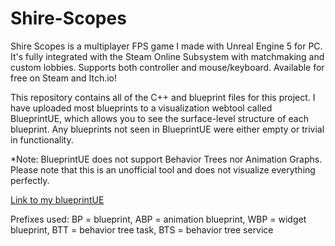 # Shire-Scopes
Shire Scopes is a multiplayer FPS game I made with Unreal Engine 5 for PC. It's fully integrated with the Steam Online Subsystem with matchmaking and custom lobbies. Supports both controller and mouse/keyboard. Available for free on Steam and Itch.io! 

This repository contains all of the C++ and blueprint files for this project. I have uploaded most blueprints to a visualization webtool called BlueprintUE, which allows you to see the surface-level structure of each blueprint. Any blueprints not seen in BlueprintUE were either empty or trivial in functionality. 

*Note: BlueprintUE does not support Behavior Trees nor Animation Graphs. Please note that this is an unofficial tool and does not visualize everything perfectly.

[Link to my blueprintUE](https://blueprintue.com/profile/jordanmanthey/)

Prefixes used:
BP = blueprint,
ABP = animation blueprint,
WBP = widget blueprint,
BTT = behavior tree task,
BTS = behavior tree service
